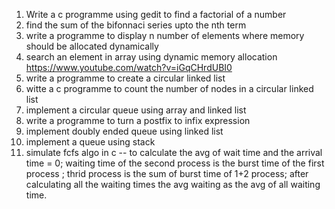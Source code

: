 1. Write a c programme using gedit to find a factorial of a number
2. find the sum of the bifonnaci series upto the nth term
3. write a programme to display n number of elements where memory should be allocated dynamically
4. search an element in array using dynamic memory allocation https://www.youtube.com/watch?v=iGqCHrdUBI0
5. write a programme to create a circular linked list
6. witte a c programme to count the number of nodes in a circular linked list
7. implement a circular queue using array and linked list
8. write a programme to turn a postfix to infix expression
9. implement doubly ended queue using linked list
10. implement a queue using stack
11. simulate fcfs algo in c -- to calculate the avg of wait time and the arrival time = 0;
waiting time of the second process is the burst time of the first process ;
thrid process is the sum of burst time of 1+2 process;
after calculating all the waiting times the avg waiting as the avg of all waiting time.